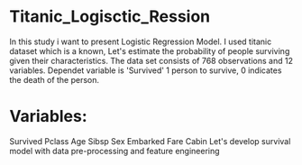 # Titanic_Logisctic_Ression
In this study i want to present Logistic Regression Model.
I used titanic dataset which is a known,
Let's estimate the probability of people surviving given their characteristics.
The data set consists of 768 observations and 12 variables.
Dependet variable is 'Survived'
1 person to survive, 0 indicates the death of the person.
# Variables:
Survived
Pclass 
Age 
Sibsp
Sex 
Embarked
Fare 
Cabin
Let's develop  survival model with data pre-processing and feature engineering 
